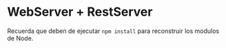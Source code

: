 # WebServer + RestServer

Recuerda que deben de ejecutar ```npm install``` para reconstruir los modulos de Node.